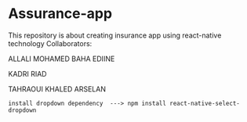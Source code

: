 # Assurance-app
This repository is about creating insurance app using react-native technology
Collaborators:

ALLALI MOHAMED BAHA EDIINE

KADRI RIAD

TAHRAOUI KHALED ARSELAN
```
install dropdown dependency  ---> npm install react-native-select-dropdown
